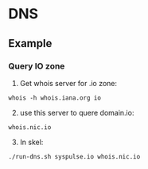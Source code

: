 # DNS

## Example

### Query IO zone

1. Get whois server for .io zone:
```
whois -h whois.iana.org io
```

2. use this server to quere domain.io:

```
whois.nic.io
```

3. In skel:

```
./run-dns.sh syspulse.io whois.nic.io
```
